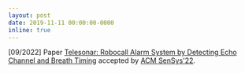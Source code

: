 ```yaml
---
layout: post
date: 2019-11-11 00:00:00-0000
inline: true
---
```


[09/2022] Paper [Telesonar: Robocall Alarm System by Detecting Echo Channel and Breath Timing](https://dl.acm.org/doi/abs/10.1145/3560905.3568500) accepted by [ACM SenSys'22](https://sensys.acm.org/2022/).